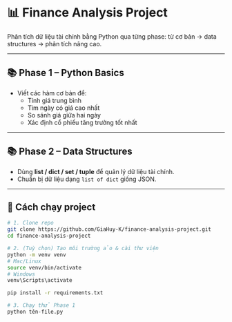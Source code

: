 # 📊 Finance Analysis Project

Phân tích dữ liệu tài chính bằng Python qua từng phase: từ cơ bản → data structures → phân tích nâng cao.

---

## 📚 Phase 1 – Python Basics
- Viết các hàm cơ bản để:
  - Tính giá trung bình
  - Tìm ngày có giá cao nhất
  - So sánh giá giữa hai ngày
  - Xác định cổ phiếu tăng trưởng tốt nhất

---

## 📚 Phase 2 – Data Structures
- Dùng **list / dict / set / tuple** để quản lý dữ liệu tài chính.  
- Chuẩn bị dữ liệu dạng `list of dict` giống JSON.

---

## 🚀 Cách chạy project

```bash
# 1. Clone repo
git clone https://github.com/GiaHuy-K/finance-analysis-project.git 
cd finance-analysis-project

# 2. (Tuỳ chọn) Tạo môi trường ảo & cài thư viện
python -m venv venv
# Mac/Linux
source venv/bin/activate
# Windows
venv\Scripts\activate

pip install -r requirements.txt

# 3. Chạy thử Phase 1
python tên-file.py




